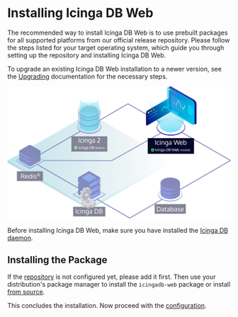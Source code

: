 <!-- {% if index %} -->
# Installing Icinga DB Web

The recommended way to install Icinga DB Web is to use prebuilt packages for
all supported platforms from our official release repository.
Please follow the steps listed for your target operating system,
which guide you through setting up the repository and installing Icinga DB Web.

To upgrade an existing Icinga DB Web installation to a newer version,
see the [Upgrading](05-Upgrading.md) documentation for the necessary steps.

![Icinga DB Web](res/icingadb-web.png)

Before installing Icinga DB Web, make sure you have installed the
[Icinga DB daemon](https://icinga.com/docs/icinga-db/latest/doc/02-Installation/).

<!-- {% else %} -->
<!-- {% if not icingaDocs %} -->

## Installing the Package

If the [repository](https://packages.icinga.com) is not configured yet, please add it first.
Then use your distribution's package manager to install the `icingadb-web` package
or install [from source](02-Installation.md.d/From-Source.md).
<!-- {% endif %} -->

This concludes the installation. Now proceed with the [configuration](03-Configuration.md).
<!-- {% endif %} --><!-- {# end else if index #} -->
